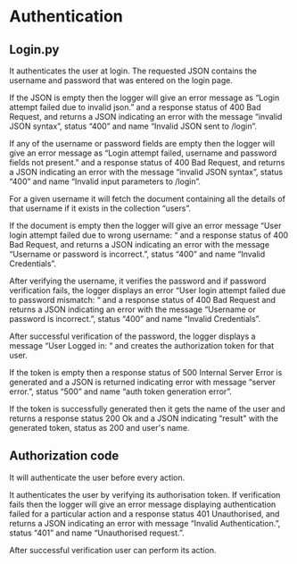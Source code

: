 # Authentication

## Login.py

It authenticates the user at login. The requested JSON contains the username and password that was entered on the login page.

If the JSON is empty then the logger will give an error message as “Login attempt failed due to invalid json.” and a response status of 400 Bad Request, and returns a JSON indicating an error with the message “invalid JSON syntax”, status “400” and name “Invalid JSON sent to /login”.

If any of the username or password fields are empty then the logger will give an error message as “Login attempt failed, username and password fields not present.” and a response status of 400 Bad Request, and returns a JSON indicating an error with the message “invalid JSON syntax”, status “400” and name “Invalid input parameters to /login”.

For a given username it will fetch the document containing all the details of that username if it exists in the collection “users”.

If the document is empty then the logger will give an error message “User login attempt failed due to wrong username: “ and a response status of 400 Bad Request, and returns a JSON indicating an error with the message “Username or password is incorrect.”, status “400” and name “Invalid Credentials”.

After verifying the username, it verifies the password and if password verification fails, the logger displays an error “User login attempt failed due to password mismatch: “ and a response status of 400 Bad Request and returns a JSON indicating an error with the message “Username or password is incorrect.”, status “400” and name “Invalid Credentials”.

After successful verification of the password, the logger displays a message “User Logged in: “ and creates the authorization token for that user.

If the token is empty then a response status of 500 Internal Server Error is generated and a JSON is returned indicating error with message “server error.”, status “500” and name “auth token generation error”.

If the token is successfully generated then it gets the name of the user and returns a response status 200 Ok and a JSON indicating “result" with the generated token, status as 200 and user's name.

## Authorization code

It will authenticate the user before every action.

It authenticates the user by verifying its authorisation token. If verification fails then the logger will give an error message displaying authentication failed for a particular action and a response status 401 Unauthorised, and returns a JSON indicating an error with message “Invalid Authentication.”, status “401” and name “Unauthorised request.”.

After successful verification user can perform its action.
